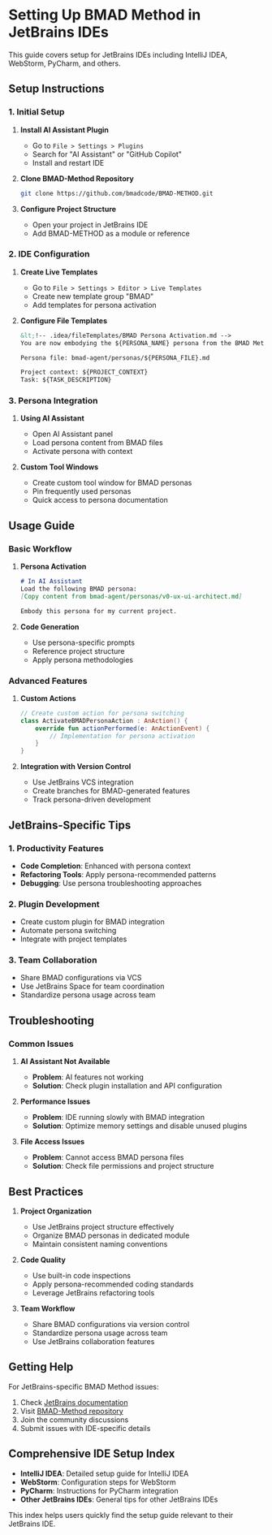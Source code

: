 ﻿# Setting Up BMAD Method in JetBrains IDEs

This guide covers setup for JetBrains IDEs including IntelliJ IDEA, WebStorm, PyCharm, and others.

## Setup Instructions

### 1. Initial Setup

1. **Install AI Assistant Plugin**
   - Go to `File > Settings > Plugins`
   - Search for "AI Assistant" or "GitHub Copilot"
   - Install and restart IDE

2. **Clone BMAD-Method Repository**
   ```bash
   git clone https://github.com/bmadcode/BMAD-METHOD.git
   ```

3. **Configure Project Structure**
   - Open your project in JetBrains IDE
   - Add BMAD-METHOD as a module or reference

### 2. IDE Configuration

1. **Create Live Templates**
   - Go to `File > Settings > Editor > Live Templates`
   - Create new template group "BMAD"
   - Add templates for persona activation

2. **Configure File Templates**
   ```xml
   &lt;!-- .idea/fileTemplates/BMAD Persona Activation.md -->
   You are now embodying the ${PERSONA_NAME} persona from the BMAD Method.

   Persona file: bmad-agent/personas/${PERSONA_FILE}.md

   Project context: ${PROJECT_CONTEXT}
   Task: ${TASK_DESCRIPTION}
   ```

### 3. Persona Integration

1. **Using AI Assistant**
   - Open AI Assistant panel
   - Load persona content from BMAD files
   - Activate persona with context

2. **Custom Tool Windows**
   - Create custom tool window for BMAD personas
   - Pin frequently used personas
   - Quick access to persona documentation

## Usage Guide

### Basic Workflow

1. **Persona Activation**
   ```markdown
   # In AI Assistant
   Load the following BMAD persona:
   [Copy content from bmad-agent/personas/v0-ux-ui-architect.md]
   
   Embody this persona for my current project.
   ```

2. **Code Generation**
   - Use persona-specific prompts
   - Reference project structure
   - Apply persona methodologies

### Advanced Features

1. **Custom Actions**
   ```kotlin
   // Create custom action for persona switching
   class ActivateBMADPersonaAction : AnAction() {
       override fun actionPerformed(e: AnActionEvent) {
           // Implementation for persona activation
       }
   }
   ```

2. **Integration with Version Control**
   - Use JetBrains VCS integration
   - Create branches for BMAD-generated features
   - Track persona-driven development

## JetBrains-Specific Tips

### 1. Productivity Features
- **Code Completion**: Enhanced with persona context
- **Refactoring Tools**: Apply persona-recommended patterns
- **Debugging**: Use persona troubleshooting approaches

### 2. Plugin Development
- Create custom plugin for BMAD integration
- Automate persona switching
- Integrate with project templates

### 3. Team Collaboration
- Share BMAD configurations via VCS
- Use JetBrains Space for team coordination
- Standardize persona usage across team

## Troubleshooting

### Common Issues

1. **AI Assistant Not Available**
   - **Problem**: AI features not working
   - **Solution**: Check plugin installation and API configuration

2. **Performance Issues**
   - **Problem**: IDE running slowly with BMAD integration
   - **Solution**: Optimize memory settings and disable unused plugins

3. **File Access Issues**
   - **Problem**: Cannot access BMAD persona files
   - **Solution**: Check file permissions and project structure

## Best Practices

1. **Project Organization**
   - Use JetBrains project structure effectively
   - Organize BMAD personas in dedicated module
   - Maintain consistent naming conventions

2. **Code Quality**
   - Use built-in code inspections
   - Apply persona-recommended coding standards
   - Leverage JetBrains refactoring tools

3. **Team Workflow**
   - Share BMAD configurations via version control
   - Standardize persona usage across team
   - Use JetBrains collaboration features

## Getting Help

For JetBrains-specific BMAD Method issues:

1. Check [JetBrains documentation](https://www.jetbrains.com/help/)
2. Visit [BMAD-Method repository](https://github.com/bmadcode/BMAD-METHOD)
3. Join the community discussions
4. Submit issues with IDE-specific details

## Comprehensive IDE Setup Index

- **IntelliJ IDEA**: Detailed setup guide for IntelliJ IDEA
- **WebStorm**: Configuration steps for WebStorm
- **PyCharm**: Instructions for PyCharm integration
- **Other JetBrains IDEs**: General tips for other JetBrains IDEs

This index helps users quickly find the setup guide relevant to their JetBrains IDE.

